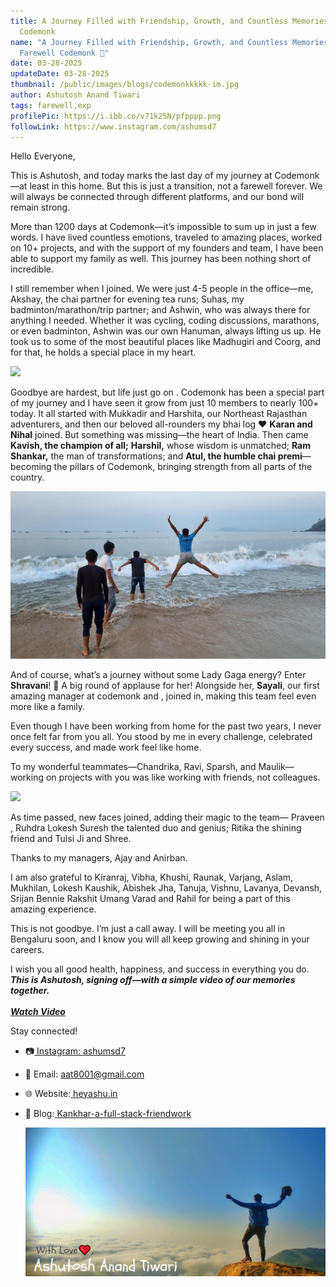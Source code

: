 ```yaml
---
title: A Journey Filled with Friendship, Growth, and Countless Memories Farewell
  Codemonk
name: "A Journey Filled with Friendship, Growth, and Countless Memories:
  Farewell Codemonk 👋"
date: 03-28-2025
updateDate: 03-28-2025
thumbnail: /public/images/blogs/codemonkkkkk-im.jpg
author: Ashutosh Anand Tiwari
tags: farewell,exp
profilePic: https://i.ibb.co/v71k25N/pfpppp.png
followLink: https://www.instagram.com/ashumsd7
---
```

Hello Everyone,

This is Ashutosh, and today marks the last day of my journey at Codemonk—at least in this home. But this is just a transition, not a farewell forever. We will always be connected through different platforms, and our bond will remain strong.

More than 1200 days at Codemonk—it’s impossible to sum up in just a few words. I have lived countless emotions, traveled to amazing places, worked on 10+ projects, and with the support of my founders and team, I have been able to support my family as well. This journey has been nothing short of incredible.

I still remember when I joined. We were just 4-5 people in the office—me, Akshay, the chai partner for evening tea runs; Suhas, my badminton/marathon/trip partner; and Ashwin, who was always there for anything I needed. Whether it was cycling, coding discussions, marathons, or even badminton, Ashwin was our own Hanuman, always lifting us up. He took us to some of the most beautiful places like Madhugiri and Coorg, and for that, he holds a special place in my heart.

![](/public/images/blogs/1111111.jpg)


Goodbye are hardest, but life just go on . Codemonk has been a special part of my journey and I have seen it grow from just 10 members to nearly 100+ today. It all started with Mukkadir and Harshita, our Northeast Rajasthan adventurers, and then our beloved all-rounders my bhai log ❤️  **Karan and Nihal** joined. But something was missing—the heart of India. Then came **Kavish, the champion of all;** **Harshil,** whose wisdom is unmatched; **Ram Shankar,** the man of transformations; and **Atul, the humble chai premi**—becoming the pillars of Codemonk, bringing strength from all parts of the country.

![](/public/images/blogs/3333333.png)

And of course, what’s a journey without some Lady Gaga energy? Enter **Shravani**! 🎉 A big round of applause for her! Alongside her, **Sayali**, our first amazing manager at codemonk and , joined in, making this team feel even more like a family.

Even though I have been working from home for the past two years, I never once felt far from you all. You stood by me in every challenge, celebrated every success, and made work feel like home.

To my wonderful teammates—Chandrika, Ravi, Sparsh, and Maulik—working on projects with you was like working with friends, not colleagues.

![](/public/images/blogs/2222222.jpg)

As time passed, new faces joined, adding their magic to the team— Praveen , Ruhdra Lokesh Suresh the talented duo and genius; Ritika the shining friend and Tulsi Ji and Shree.

Thanks to my managers, Ajay and Anirban.

I am also grateful to Kiranraj, Vibha, Khushi, Raunak, Varjang, Aslam, Mukhilan, Lokesh Kaushik, Abishek Jha, Tanuja, Vishnu, Lavanya, Devansh, Srijan Bennie Rakshit Umang Varad and Rahil for being a part of this amazing experience.

This is not goodbye. I’m just a call away. I will be meeting you all in Bengaluru soon, and I know you will all keep growing and shining in your careers.

I wish you all good health, happiness, and success in everything you do.
***This is Ashutosh, signing off—with a simple video of our memories together.***\
\
***[Watch Video ](https://youtu.be/AFBHbtXyRME?si=NSnSFiRROX66AX-V)***

Stay connected!

* 📷[ Instagram: ashumsd7](https://www.instagram.com/ashumsd7/)
* 📧 Email: aat8001@gmail.com
* 🌐 Website:[ heyashu.in](<>)
* [](<>)📝 Blog:[ Kankhar-a-full-stack-friendwork](<>)

  ![](/public/images/blogs/5555555555.png)
